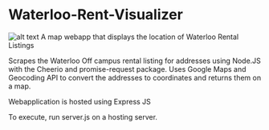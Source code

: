# Waterloo-Rent-Visualizer
![alt text](https://raw.githubusercontent.com/AlbertQin/Waterloo-Rent-Visualizer/master/to/screenshot.png)
A map webapp that displays the location of Waterloo Rental Listings

Scrapes the Waterloo Off campus rental listing for addresses using Node.JS with the Cheerio and promise-request package.
Uses Google Maps and Geocoding API to convert the addresses to coordinates and returns them on a map.

Webapplication is hosted using Express JS

To execute, run server.js on a hosting server.
